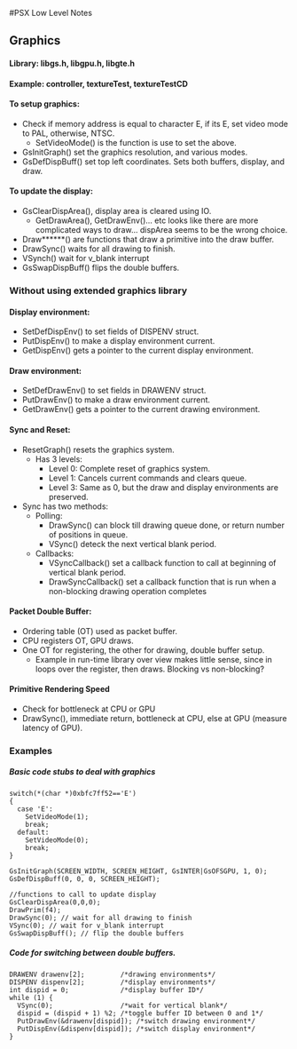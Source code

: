 #PSX Low Level Notes

## Graphics

#### Library: libgs.h, libgpu.h, libgte.h

#### Example: controller, textureTest, textureTestCD

#### To setup graphics:

* Check if memory address is equal to character E, if its E, set video mode to PAL, otherwise, NTSC.
  * SetVideoMode() is the function is use to set the above.
* GsInitGraph() set the graphics resolution, and various modes.
* GsDefDispBuff() set top left coordinates. Sets both buffers, display, and draw.

#### To update the display:

* GsClearDispArea(), display area is cleared using IO.
  * GetDrawArea(), GetDrawEnv()... etc looks like there are more complicated ways to draw... dispArea seems to be the wrong choice.
* Draw******() are functions that draw a primitive into the draw buffer.
* DrawSync() waits for all drawing to finish.
* VSynch() wait for v_blank interrupt
* GsSwapDispBuff() flips the double buffers.

### Without using extended graphics library

#### Display environment:

* SetDefDispEnv() to set fields of DISPENV struct.
* PutDispEnv() to make a display environment current.
* GetDispEnv() gets a pointer to the current display environment.

#### Draw environment:

* SetDefDrawEnv() to set fields in DRAWENV struct.
* PutDrawEnv() to make a draw environment current.
* GetDrawEnv() gets a pointer to the current drawing environment.

#### Sync and Reset:

* ResetGraph() resets the graphics system.
	* Has 3 levels:
		* Level 0: Complete reset of graphics system.
		* Level 1: Cancels current commands and clears queue.
		* Level 3: Same as 0, but the draw and display environments are preserved.
* Sync has two methods:
	* Polling:
		* DrawSync() can block till drawing queue done, or return number of positions in queue.
		* VSync() deteck the next vertical blank period.
	* Callbacks:
		* VSyncCallback() set a callback function to call at beginning of vertical blank period.
		* DrawSyncCallback() set a callback function that is run when a non-blocking drawing operation completes

#### Packet Double Buffer:

* Ordering table (OT) used as packet buffer. 
* CPU registers OT, GPU draws.
*  One OT for registering, the other for drawing, double buffer setup.
	* Example in run-time library over view makes little sense, since in loops over the register, then draws. Blocking vs non-blocking?

#### Primitive Rendering Speed

* Check for bottleneck at CPU or GPU
* DrawSync(), immediate return, bottleneck at CPU, else at GPU (measure latency of GPU).

### Examples
##### Basic code stubs to deal with graphics
```
switch(*(char *)0xbfc7ff52=='E')
{
  case 'E':
    SetVideoMode(1); 
    break;
  default:
    SetVideoMode(0); 
    break;	
}

GsInitGraph(SCREEN_WIDTH, SCREEN_HEIGHT, GsINTER|GsOFSGPU, 1, 0);
GsDefDispBuff(0, 0, 0, SCREEN_HEIGHT);

//functions to call to update display
GsClearDispArea(0,0,0);
DrawPrim(f4);
DrawSync(0); // wait for all drawing to finish
VSync(0); // wait for v_blank interrupt
GsSwapDispBuff(); // flip the double buffers
```
##### Code for switching between double buffers.
```
DRAWENV drawenv[2]; 	 	/*drawing environments*/
DISPENV dispenv[2];			/*display environments*/
int dispid = 0;    	 		/*display buffer ID*/
while (1) {
  VSync(0);			        /*wait for vertical blank*/
  dispid = (dispid + 1) %2;	/*toggle buffer ID between 0 and 1*/
  PutDrawEnv(&drawenv[dispid]);	/*switch drawing environment*/
  PutDispEnv(&dispenv[dispid]);	/*switch display environment*/
}
```
 
